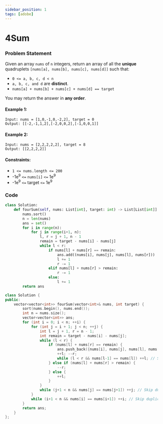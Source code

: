 ```yaml
---
sidebar_position: 1
tags: [adobe]
---
```


# 4Sum

### Problem Statement

Given an array `nums` of `n` integers, return an array of all the **unique** quadruplets `[nums[a], nums[b], nums[c], nums[d]]` such that:

- `0 <= a, b, c, d < n`
- `a, b, c, and d` are **distinct**.
- `nums[a] + nums[b] + nums[c] + nums[d] == target`

You may return the answer in **any order**.

#### Example 1:

```
Input: nums = [1,0,-1,0,-2,2], target = 0
Output: [[-2,-1,1,2],[-2,0,0,2],[-1,0,0,1]]
```

#### Example 2:

```
Input: nums = [2,2,2,2,2], target = 8
Output: [[2,2,2,2]]
```

#### Constraints:

- `1 <= nums.length <= 200`
- -1e<sup>9</sup> `<=` `nums[i]` `<=` 1e<sup>9</sup>
- -1e<sup>9</sup> `<=` target `<=` 1e<sup>9</sup>

### Code

```python title="Python Code"
class Solution:
    def fourSum(self, nums: List[int], target: int) -> List[List[int]]:
        nums.sort()
        n = len(nums)
        ans = set()
        for i in range(n):
            for j in range(i+1, n):
                l, r = j + 1, n - 1
                remain = target - nums[i] - nums[j]
                while l < r:
                    if nums[l] + nums[r] == remain:
                        ans.add((nums[i], nums[j], nums[l], nums[r]))
                        l += 1
                        r -= 1
                    elif nums[l] + nums[r] > remain:
                        r -= 1
                    else:
                        l += 1
        return ans


```

```cpp title="C++"
class Solution {
public:
    vector<vector<int>> fourSum(vector<int>& nums, int target) {
        sort(nums.begin(), nums.end());
        int n = nums.size();
        vector<vector<int>> ans;
        for (int i = 0; i < n; ++i) {
            for (int j = i + 1; j < n; ++j) {
                int l = j + 1, r = n - 1;
                int remain = target - nums[i] - nums[j];
                while (l < r) {
                    if (nums[l] + nums[r] == remain) {
                        ans.push_back({nums[i], nums[j], nums[l], nums[r]});
                        ++l; --r;
                        while (l < r && nums[l-1] == nums[l]) ++l; // Skip duplicate nums[l]
                    } else if (nums[l] + nums[r] > remain) {
                        --r;
                    } else {
                        ++l;
                    }
                }
                while (j+1 < n && nums[j] == nums[j+1]) ++j; // Skip duplicate nums[j]
            }
            while (i+1 < n && nums[i] == nums[i+1]) ++i; // Skip duplicate nums[i]
        }
        return ans;
    }
};


```
